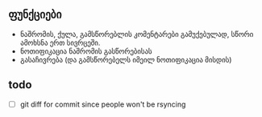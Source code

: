 ## ფუნქციები
- ნაშრომის, ქულა, გამსწორებლის კომენტარები გამუქებულად, სწორი ამოხსნა ერთ სივრცეში. 
- ნოთიფიკაცია ნაშრომის გასწორებისას
- გასაჩივრება (და გამსწორებელს იმეილ ნოთიფიკაცია მისდის)

## todo
- [ ] git diff for commit since people won't be rsyncing
